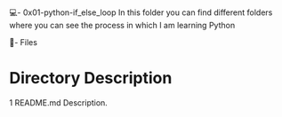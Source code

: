 💻- 0x01-python-if_else_loop
In this folder you can find different folders where you can see the process in which I am learning Python

📁- Files

# Directory Description

1 README.md Description.

